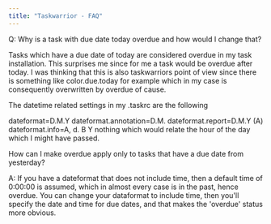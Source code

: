 ```yaml
---
title: "Taskwarrior - FAQ"
---
```


Q: Why is a task with due date today overdue and how would I change that?

Tasks which have a due date of today are considered overdue in my task installation. This surprises me since for me a task would be overdue after today. I was thinking that this is also taskwarriors point of view since there is something like color.due.today for example which in my case is consequently overwritten by overdue of cause.

The datetime related settings in my .taskrc are the following

dateformat=D.M.Y
dateformat.annotation=D.M.
dateformat.report=D.M.Y (A)
dateformat.info=A, d. B Y
nothing which would relate the hour of the day which I might have passed.

How can I make overdue apply only to tasks that have a due date from yesterday?

A: If you have a dateformat that does not include time, then a default time of 0:00:00 is assumed, which in almost every case is in the past, hence overdue.
You can change your dataformat to include time, then you'll specify the date and time for due dates, and that makes the 'overdue' status more obvious.

